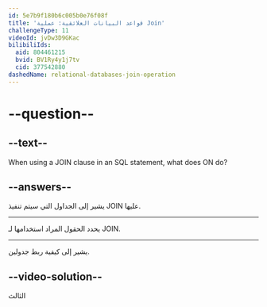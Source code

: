 ```yaml
---
id: 5e7b9f180b6c005b0e76f08f
title: 'قواعد البيانات العلائقية: عملية Join'
challengeType: 11
videoId: jvDw3D9GKac
bilibiliIds:
  aid: 804461215
  bvid: BV1Ry4y1j7tv
  cid: 377542880
dashedName: relational-databases-join-operation
---
```


# --question--

## --text--

When using a JOIN clause in an SQL statement, what does ON do?

## --answers--

يشير إلى الجداول التي سيتم تنفيذ JOIN عليها.

---

يحدد الحقول المراد استخدامها لـ JOIN.

---

يشير إلى كيفية ربط جدولين.

## --video-solution--

الثالث

